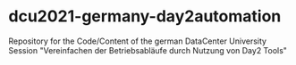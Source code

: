 # dcu2021-germany-day2automation
Repository for the Code/Content of the german DataCenter University Session "Vereinfachen der Betriebsabläufe durch Nutzung von Day2 Tools"
